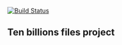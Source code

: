 [![Build Status](https://travis-ci.org/tiberiuemilian/ten-billion-files.svg?branch=master)](https://travis-ci.org/tiberiuemilian/ten-billion-files) 

## Ten billions files project

